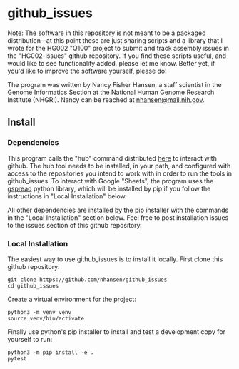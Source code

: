 # github_issues

Note: The software in this repository is not meant to be a packaged distribution--at this point these are just sharing scripts and a library that I wrote for the HG002 "Q100" project to submit and track assembly issues in the "HG002-issues" github repository. If you find these scripts useful, and would like to see functionality added, please let me know. Better yet, if you'd like to improve the software yourself, please do!

The program was written by Nancy Fisher Hansen, a staff scientist in the Genome Informatics Section at the National Human Genome Research Institute (NHGRI). Nancy can be reached at nhansen@mail.nih.gov.

## Install

### Dependencies

This program calls the "hub" command distributed [here](https://hub.github.com/) to interact with github. The hub tool needs to be installed, in your path, and configured with access to the repositories you intend to work with in order to run the tools in github_issues. To interact with Google "Sheets", the program uses the [gspread](https://pypi.org/project/gspread/) python library, which will be installed by pip if you follow the instructions in "Local Installation" below.

All other dependencies are installed by the pip installer with the commands in the "Local Installation" section below. Feel free to post installation issues to the issues section of this github repository.

### Local Installation

The easiest way to use github_issues is to install it locally. First clone this github repository:
```
git clone https://github.com/nhansen/github_issues
cd github_issues
```

Create a virtual environment for the project:
```
python3 -m venv venv
source venv/bin/activate
```

Finally use python's pip installer to install and test a development copy for yourself to run:
```
python3 -m pip install -e .
pytest
```



